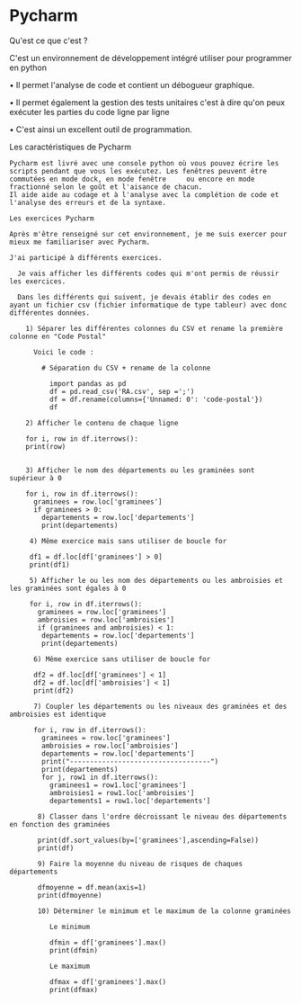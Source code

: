 # Pycharm 

 Qu'est ce que c'est ? 

C'est un environnement de développement intégré utiliser pour programmer en python

  • Il permet l'analyse de code et contient un débogueur graphique.
  
  • Il permet également la gestion des tests unitaires c'est à dire qu'on peux exécuter les parties du code ligne par ligne

  • C'est ainsi un excellent outil de programmation.

 Les caractéristiques de Pycharm 
  
    Pycharm est livré avec une console python où vous pouvez écrire les scripts pendant que vous les exécutez. Les fenêtres peuvent être commutées en mode dock, en mode fenêtre     ou encore en mode fractionné selon le goût et l'aisance de chacun.
    Il aide aide au codage et à l'analyse avec la complétion de code et l'analyse des erreurs et de la syntaxe.
    
    Les exercices Pycharm
    
    Après m'être renseigné sur cet environnement, je me suis exercer pour mieux me familiariser avec Pycharm.
    
    J'ai participé à différents exercices.
    
      Je vais afficher les différents codes qui m'ont permis de réussir les exercices.
      
      Dans les différents qui suivent, je devais établir des codes en ayant un fichier csv (fichier informatique de type tableur) avec donc différentes données.
      
        1) Séparer les différentes colonnes du CSV et rename la première colonne en "Code Postal"
        
          Voici le code : 
          
            # Séparation du CSV + rename de la colonne

              import pandas as pd
              df = pd.read_csv('RA.csv', sep =';')
              df = df.rename(columns={'Unnamed: 0': 'code-postal'})
              df

        2) Afficher le contenu de chaque ligne 
        
        for i, row in df.iterrows():
        print(row)
  
  
        3) Afficher le nom des départements ou les graminées sont supérieur à 0
        
        for i, row in df.iterrows():
          graminees = row.loc['graminees']
          if graminees > 0:
            departements = row.loc['departements']
            print(departements)
            
         4) Même exercice mais sans utiliser de boucle for 
         
         df1 = df.loc[df['graminees'] > 0]
         print(df1)
         
         5) Afficher le ou les nom des départements ou les ambroisies et les graminées sont égales à 0
         
         for i, row in df.iterrows():
           graminees = row.loc['graminees']
           ambroisies = row.loc['ambroisies']
           if (graminees and ambroisies) < 1:
            departements = row.loc['departements']
            print(departements)
            
          6) Même exercice sans utiliser de boucle for 
          
          df2 = df.loc[df['graminees'] < 1]
          df2 = df.loc[df['ambroisies'] < 1]
          print(df2)
          
          7) Coupler les départements ou les niveaux des graminées et des ambroisies est identique 
          
          for i, row in df.iterrows():
            graminees = row.loc['graminees']
            ambroisies = row.loc['ambroisies']
            departements = row.loc['departements']
            print("-----------------------------------")
            print(departements)
            for j, row1 in df.iterrows():
              graminees1 = row1.loc['graminees']
              ambroisies1 = row1.loc['ambroisies']
              departements1 = row1.loc['departements']
              
           8) Classer dans l'ordre décroissant le niveau des départements en fonction des graminées 
           
           print(df.sort_values(by=['graminees'],ascending=False))
           print(df)
         
           9) Faire la moyenne du niveau de risques de chaques départements 
           
           dfmoyenne = df.mean(axis=1)
           print(dfmoyenne)
           
           10) Déterminer le minimum et le maximum de la colonne graminées
           
              Le minimum 
              
              dfmin = df['graminees'].max()
              print(dfmin)
              
              Le maximum 
              
              dfmax = df['graminees'].max()
              print(dfmax)
